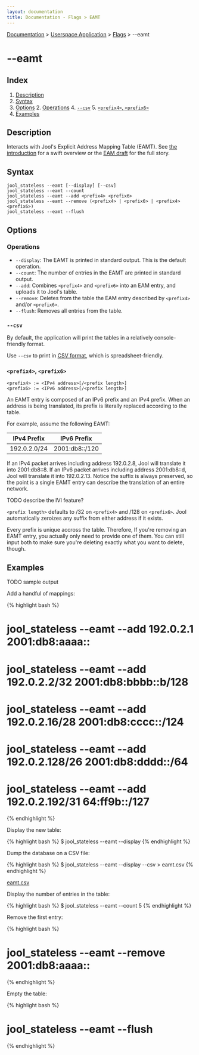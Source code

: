 ```yaml
---
layout: documentation
title: Documentation - Flags > EAMT
---
```


[Documentation](doc-index.html) > [Userspace Application](doc-index.html#userspace-application) > [Flags](usr-flags.html) > \--eamt

# \--eamt

## Index

1. [Description](#description)
2. [Syntax](#syntax)
3. [Options](#options)
   2. [Operations](#operations)
   4. [`--csv`](#csv)
   5. [`<prefix4>`, `<prefix6>`](#prefix4-prefix6)
4. [Examples](#examples)

## Description

Interacts with Jool's Explicit Address Mapping Table (EAMT). See [the introduction](intro-nat64.html#stateless-nat64-with-eam) for a swift overview or the [EAM draft](https://tools.ietf.org/html/draft-anderson-v6ops-siit-eam-02) for the full story.

## Syntax

	jool_stateless --eamt [--display] [--csv]
	jool_stateless --eamt --count
	jool_stateless --eamt --add <prefix4> <prefix6>
	jool_stateless --eamt --remove (<prefix4> | <prefix6> | <prefix4> <prefix6>)
	jool_stateless --eamt --flush

## Options

### Operations

* `--display`: The EAMT is printed in standard output. This is the default operation.
* `--count`: The number of entries in the EAMT are printed in standard output.
* `--add`: Combines `<prefix4>` and `<prefix6>` into an EAM entry, and uploads it to Jool's table.
* `--remove`: Deletes from the table the EAM entry described by `<prefix4>` and/or `<prefix6>`.
* `--flush`: Removes all entries from the table.

### `--csv`

By default, the application will print the tables in a relatively console-friendly format.

Use `--csv` to print in <a href="http://en.wikipedia.org/wiki/Comma-separated_values" target="_blank">CSV format</a>, which is spreadsheet-friendly.

### `<prefix4>`, `<prefix6>`

	<prefix4> := <IPv4 address>[/<prefix length>]
	<prefix6> := <IPv6 address>[/<prefix length>]

An EAMT entry is composed of an IPv6 prefix and an IPv4 prefix. When an address is being translated, its prefix is literally replaced according to the table.

For example, assume the following EAMT:

| IPv4 Prefix  | IPv6 Prefix    |
|--------------|----------------|
| 192.0.2.0/24 | 2001:db8::/120 |

If an IPv4 packet arrives including address 192.0.2.8, Jool will translate it into 2001:db8::8. If an IPv6 packet arrives including address 2001:db8::d, Jool will translate it into 192.0.2.13. Notice the suffix is always preserved, so the point is a single EAMT entry can describe the translation of an entire network.

TODO describe the IVI feature?

`<prefix length>` defaults to /32 on `<prefix4>` and /128 on `<prefix6>`. Jool automatically zeroizes any suffix from either address if it exists.

Every prefix is unique accross the table. Therefore, If you're removing an EAMT entry, you actually only need to provide one of them. You can still input both to make sure you're deleting exactly what you want to delete, though.

## Examples

TODO sample output

Add a handful of mappings:

{% highlight bash %}
# jool_stateless --eamt --add 192.0.2.1      2001:db8:aaaa::
# jool_stateless --eamt --add 192.0.2.2/32   2001:db8:bbbb::b/128
# jool_stateless --eamt --add 192.0.2.16/28  2001:db8:cccc::/124
# jool_stateless --eamt --add 192.0.2.128/26 2001:db8:dddd::/64
# jool_stateless --eamt --add 192.0.2.192/31 64:ff9b::/127
{% endhighlight %}

Display the new table:

{% highlight bash %}
$ jool_stateless --eamt --display
{% endhighlight %}

Dump the database on a CSV file:

{% highlight bash %}
$ jool_stateless --eamt --display --csv > eamt.csv
{% endhighlight %}

[eamt.csv](obj/eamt.csv)

Display the number of entries in the table:

{% highlight bash %}
$ jool_stateless --eamt --count
5
{% endhighlight %}

Remove the first entry:

{% highlight bash %}
# jool_stateless --eamt --remove 2001:db8:aaaa::
{% endhighlight %}

Empty the table:

{% highlight bash %}
# jool_stateless --eamt --flush
{% endhighlight %}

